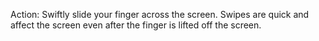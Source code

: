 Action: Swiftly slide your finger across the screen. Swipes are quick and affect the screen even after the finger is lifted off the screen.

<snippet id='swipe-xml'/>
<snippet id='gest-swipe'/>
<snippet id='gest-swipe-ts'/>
